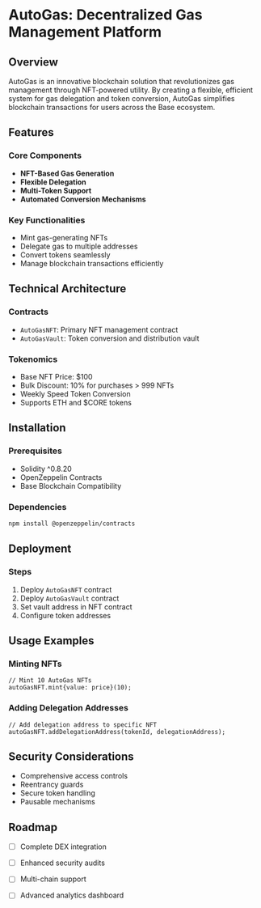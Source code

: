 # AutoGas: Decentralized Gas Management Platform

## Overview

AutoGas is an innovative blockchain solution that revolutionizes gas management through NFT-powered utility. By creating a flexible, efficient system for gas delegation and token conversion, AutoGas simplifies blockchain transactions for users across the Base ecosystem.

## Features

###  Core Components
- **NFT-Based Gas Generation**
- **Flexible Delegation**
- **Multi-Token Support**
- **Automated Conversion Mechanisms**

### Key Functionalities
- Mint gas-generating NFTs
- Delegate gas to multiple addresses
- Convert tokens seamlessly
- Manage blockchain transactions efficiently

## Technical Architecture

### Contracts
- `AutoGasNFT`: Primary NFT management contract
- `AutoGasVault`: Token conversion and distribution vault

### Tokenomics
- Base NFT Price: $100
- Bulk Discount: 10% for purchases > 999 NFTs
- Weekly Speed Token Conversion
- Supports ETH and $CORE tokens

## Installation

### Prerequisites
- Solidity ^0.8.20
- OpenZeppelin Contracts
- Base Blockchain Compatibility

### Dependencies
```bash
npm install @openzeppelin/contracts
```

## Deployment

### Steps
1. Deploy `AutoGasNFT` contract
2. Deploy `AutoGasVault` contract
3. Set vault address in NFT contract
4. Configure token addresses

## Usage Examples

### Minting NFTs
```solidity
// Mint 10 AutoGas NFTs
autoGasNFT.mint{value: price}(10);
```

### Adding Delegation Addresses
```solidity
// Add delegation address to specific NFT
autoGasNFT.addDelegationAddress(tokenId, delegationAddress);
```

## Security Considerations
- Comprehensive access controls
- Reentrancy guards
- Secure token handling
- Pausable mechanisms

## Roadmap
- [ ] Complete DEX integration
- [ ] Enhanced security audits
- [ ] Multi-chain support
- [ ] Advanced analytics dashboard

